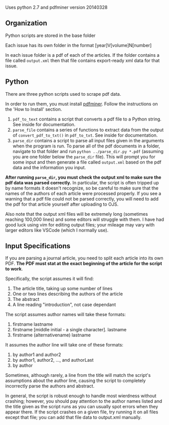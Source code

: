 Uses python 2.7 and pdfminer version 20140328

## Organization

Python scripts are stored in the base folder

Each issue has its own folder in the format [year]V[volume]N[number]

In each issue folder is a pdf of each of the articles. If the folder contains a file called `output.xml` then that file contains export-ready xml data for that issue.

## Python

There are three python scripts used to scrape pdf data.

In order to run them, you must install [pdfminer](https://github.com/euske/pdfminer/#how-to-install). Follow the instructions on the 'How to Install' section.

1. `pdf_to_text` contains a script that converts a pdf file to a Python string. See inside for documentation.
2. `parse_file` contains a series of functions to extract data from the output of `convert_pdf_to_txt()` in `pdf_to_txt`. See inside for documentation.
3. `parse_dir` contains a script to parse all input files given in the arguments when the program is run. To parse all of the pdf documents in a folder, navigate to that folder and run `python ../parse_dir.py *.pdf` (assuming you are one folder below the `parse_dir` file). This will prompt you for some input and then generate a file called `output.xml` based on the pdf data and the information you input.

**After running `parse_dir`, you must check the output xml to make sure the pdf data was parsed correctly.** In particular, the script is often tripped up by name formats it doesn't recognize, so be careful to make sure that the names of the authors of each article were processed properly. If you see a warning that a pdf file could not be parsed correctly, you will need to add the pdf for that article yourself after uploading to OJS.

Also note that the output xml files will be extremely long (sometimes reaching 100,000 lines) and some editors will struggle with them. I have had good luck using vim for editing output files; your mileage may vary with larger editors like VSCode (which I normally use). 

## Input Specifications

If you are parsing a journal article, you need to split each article into its own PDF. **The PDF must stat at the exact beginning of the article for the script to work**.

Specifically, the script assumes it will find:
1. The article title, taking up some number of lines
2. One or two lines describing the authors of the article
4. The abstract
3. A line reading "introduction", not case dependant

The script assumes author names will take these formats:
1. firstname lastname
2. firstname [middle initial - a single character]. lastname
3. firstname (alternativename) lastname

It assumes the author line will take one of these formats:
1. by author1 and author2
2. by author1, author2, ..., and authorLast
3. by author

Sometimes, although rarely, a line from the title will match the script's assumptions about the author line, causing the script to completely incorrectly parse the authors and abstract.

In general, the script is robust enough to handle most wierdness without crashing; however, you should pay attention to the author names listed and the title given as the script runs as you can usually spot errors when they appear there. If the script crashes on a given file, try running it on all files except that file; you can add that file data to output.xml manually.

